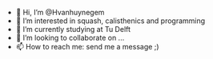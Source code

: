 - 👋 Hi, I’m @Hvanhuynegem
- 👀 I’m interested in squash, calisthenics and programming
- 🌱 I’m currently studying at Tu Delft
- 💞️ I’m looking to collaborate on ...
- 📫 How to reach me: send me a message ;)

<!---
Hvanhuynegem/Hvanhuynegem is a ✨ special ✨ repository because its `README.md` (this file) appears on your GitHub profile.
You can click the Preview link to take a look at your changes.
--->
